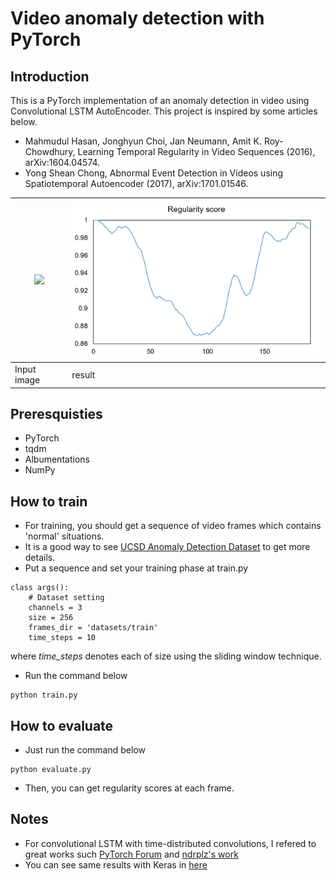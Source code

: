 # Video anomaly detection with PyTorch

## Introduction

This is a PyTorch implementation of an anomaly detection in video using Convolutional LSTM AutoEncoder. This project is inspired by some articles below.
* Mahmudul Hasan, Jonghyun Choi, Jan Neumann, Amit K. Roy-Chowdhury, Learning Temporal Regularity in Video Sequences (2016), arXiv:1604.04574.
* Yong Shean Chong, Abnormal Event Detection in Videos using Spatiotemporal Autoencoder (2017), arXiv:1701.01546.

| <img src="results/Test001.gif" width=400> | <img src="results/Test001.png" width=400> |
|---|---|
| Input image | result |

## Preresquisties
* PyTorch
* tqdm
* Albumentations
* NumPy

## How to train

* For training, you should get a sequence of video frames which contains 'normal' situations.
* It is a good way to see [UCSD Anomaly Detection Dataset](http://www.svcl.ucsd.edu/projects/anomaly/dataset.html) to get more details.
* Put a sequence and set your training phase at train.py

```
class args():
    # Dataset setting
    channels = 3
    size = 256
    frames_dir = 'datasets/train'
    time_steps = 10
```
where *time_steps* denotes each of size using the sliding window technique.
* Run the command below
```
python train.py
```

## How to evaluate
* Just run the command below
```
python evaluate.py
```
* Then, you can get regularity scores at each frame.

## Notes
* For convolutional LSTM with time-distributed convolutions, I refered to great works such
[PyTorch Forum](https://discuss.pytorch.org/t/timedistributed-cnn/51707/2) and 
[ndrplz's work](https://github.com/ndrplz/ConvLSTM_pytorch)
* You can see same results with Keras in [here](https://github.com/hashemsellat/Video-Anomaly-Detection)
